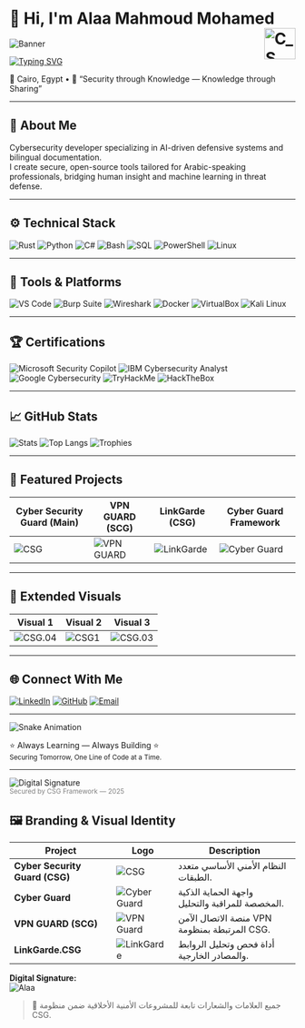 # 👋 Hi, I'm Alaa Mahmoud Mohamed <img src="https://raw.githubusercontent.com/Alaamahm0ud/Alaamahm0ud/main/branding/C_S_G.png" alt="C_S_G Logo" width="55" align="right" />

![Banner](https://raw.githubusercontent.com/Alaamahm0ud/Alaamahm0ud/main/branding/alaa10.png)

[![Typing SVG](https://readme-typing-svg.demolab.com?font=Consolas&weight=600&size=24&pause=1000&color=00ADB5&center=true&vCenter=true&width=600&lines=Cybersecurity+Analyst;AI+Tools+Developer;Ethical+Hacker;Defensive+Systems+Engineer)](https://readme-typing-svg.demolab.com/demo/?lines=Cybersecurity+Analyst;AI+Tools+Developer;Ethical+Hacker;Defensive+Systems+Engineer)

📍 Cairo, Egypt  •  💬 “Security through Knowledge — Knowledge through Sharing”

---

## 🧠 About Me
Cybersecurity developer specializing in AI-driven defensive systems and bilingual documentation.  
I create secure, open-source tools tailored for Arabic-speaking professionals, bridging human insight and machine learning in threat defense.

---

## ⚙️ Technical Stack
![Rust](https://img.shields.io/badge/Rust-000000?style=for-the-badge&logo=rust)
![Python](https://img.shields.io/badge/Python-3670A0?style=for-the-badge&logo=python&logoColor=ffdd54)
![C#](https://img.shields.io/badge/C%23-239120?style=for-the-badge&logo=c-sharp&logoColor=white)
![Bash](https://img.shields.io/badge/Bash-121011?style=for-the-badge&logo=gnu-bash&logoColor=white)
![SQL](https://img.shields.io/badge/SQL-003B57?style=for-the-badge&logo=mysql)
![PowerShell](https://img.shields.io/badge/PowerShell-5391FE?style=for-the-badge&logo=powershell)
![Linux](https://img.shields.io/badge/Linux-FCC624?style=for-the-badge&logo=linux&logoColor=black)

---

## 🧰 Tools & Platforms
![VS Code](https://img.shields.io/badge/VSCode-007ACC?style=for-the-badge&logo=visualstudiocode)
![Burp Suite](https://img.shields.io/badge/Burp_Suite-FF6C37?style=for-the-badge&logo=burpsuite)
![Wireshark](https://img.shields.io/badge/Wireshark-1679A7?style=for-the-badge&logo=wireshark)
![Docker](https://img.shields.io/badge/Docker-2496ED?style=for-the-badge&logo=docker)
![VirtualBox](https://img.shields.io/badge/VirtualBox-183A61?style=for-the-badge&logo=virtualbox)
![Kali Linux](https://img.shields.io/badge/Kali_Linux-557C94?style=for-the-badge&logo=kalilinux)

---

## 🏆 Certifications
![Microsoft Security Copilot](https://img.shields.io/badge/Microsoft_Security_Copilot-0078D4?style=for-the-badge&logo=microsoft)
![IBM Cybersecurity Analyst](https://img.shields.io/badge/IBM_Cybersecurity_Analyst-054ADA?style=for-the-badge&logo=ibm)
![Google Cybersecurity](https://img.shields.io/badge/Google_Cybersecurity-4285F4?style=for-the-badge&logo=google)
![TryHackMe](https://img.shields.io/badge/TryHackMe_Level_7-red?style=for-the-badge&logo=tryhackme)
![HackTheBox](https://img.shields.io/badge/HackTheBox_Rookie-green?style=for-the-badge&logo=hackthebox)

---

## 📈 GitHub Stats
![Stats](https://github-readme-stats.vercel.app/api?username=Alaamahm0ud&show_icons=true&theme=radical&hide_border=true)
![Top Langs](https://github-readme-stats.vercel.app/api/top-langs/?username=Alaamahm0ud&layout=compact&theme=radical&hide_border=true)
![Trophies](https://github-profile-trophy.vercel.app/?username=Alaamahm0ud&theme=onedark)

---

## 🚀 Featured Projects

| Cyber Security Guard (Main) | VPN GUARD (SCG) | LinkGarde (CSG) | Cyber Guard Framework |
|-----------------------------|-----------------|-----------------|-----------------------|
| ![CSG](https://raw.githubusercontent.com/Alaamahm0ud/Alaamahm0ud/main/branding/CSG.jpg) | ![VPN GUARD](https://raw.githubusercontent.com/Alaamahm0ud/Alaamahm0ud/main/branding/VPN.CSG.png) | ![LinkGarde](https://raw.githubusercontent.com/Alaamahm0ud/Alaamahm0ud/main/branding/linkgarde.csg.png) | ![Cyber Guard](https://raw.githubusercontent.com/Alaamahm0ud/Alaamahm0ud/main/branding/C_S_G.png) |

---

## 🔗 Extended Visuals
| Visual 1 | Visual 2 | Visual 3 |
|-----------|-----------|-----------|
| ![CSG.04](https://raw.githubusercontent.com/Alaamahm0ud/Alaamahm0ud/main/branding/CSG.04.png) | ![CSG1](https://raw.githubusercontent.com/Alaamahm0ud/Alaamahm0ud/main/branding/CSG1.jpg) | ![CSG.03](https://raw.githubusercontent.com/Alaamahm0ud/Alaamahm0ud/main/branding/CSG.03.png) |

---

## 🌐 Connect With Me
[![LinkedIn](https://img.shields.io/badge/LinkedIn_Profile-0A66C2?style=for-the-badge&logo=linkedin)](https://www.linkedin.com/in/alaa-mahmoud-/)
[![GitHub](https://img.shields.io/badge/GitHub_Portfolio-181717?style=for-the-badge&logo=github)](https://github.com/Alaamahm0ud)
[![Email](https://img.shields.io/badge/Email_Me-D14836?style=for-the-badge&logo=gmail)](mailto:alaa.m.egypt@gmail.com)

---

![Snake Animation](https://raw.githubusercontent.com/Alaamahm0ud/Alaamahm0ud/output/github-contribution-grid-snake.svg)

⭐ Always Learning — Always Building ⭐  
<sub>Securing Tomorrow, One Line of Code at a Time.</sub>

---

![Digital Signature](https://raw.githubusercontent.com/Alaamahm0ud/Alaamahm0ud/main/branding/ALAA.png)  
<sub style="color:gray;">Secured by CSG Framework — 2025</sub>


## 🖼️ Branding & Visual Identity

| Project | Logo | Description |
|----------|------|--------------|
| **Cyber Security Guard (CSG)** | ![CSG](branding/CSG.jpg) | النظام الأمني الأساسي متعدد الطبقات. |
| **Cyber Guard** | ![Cyber Guard](branding/C_S_G.png) | واجهة الحماية الذكية المخصصة للمراقبة والتحليل. |
| **VPN GUARD (SCG)** | ![VPN Guard](branding/VPN.CSG.png) | منصة الاتصال الآمن VPN المرتبطة بمنظومة CSG. |
| **LinkGarde.CSG** | ![LinkGarde](branding/linkgarde.csg.png) | أداة فحص وتحليل الروابط والمصادر الخارجية. |

**Digital Signature:**  
![Alaa](branding/ALAA.png)

> 🧠 جميع العلامات والشعارات تابعة للمشروعات الأمنية الأخلاقية ضمن منظومة CSG.


